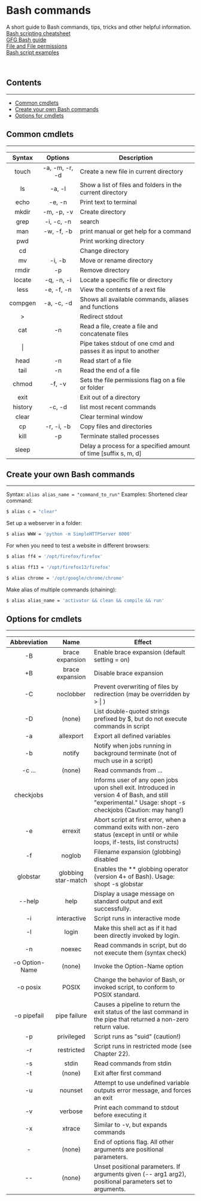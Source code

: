# Bash commands <!-- omit from toc -->  
A short guide to Bash commands, tips, tricks and other helpful information.  
[Bash scripting cheatsheet](https://devhints.io/bash)  
[GFG Bash guide](https://www.geeksforgeeks.org/bash-scripting-introduction-to-bash-and-bash-scripting/amp/)  
[File and File permissions](https://www.javatpoint.com/bash-filesystem-and-file-permissions)  
[Bash script examples](https://www.hostinger.com/tutorials/bash-script-example)  

&nbsp;
## Contents <!-- omit from toc -->
---
- [Common cmdlets](#common-cmdlets)
- [Create your own Bash commands](#create-your-own-bash-commands)
- [Options for cmdlets](#options-for-cmdlets)

## Common cmdlets
---
| Syntax  |    Options     | Description                                                     |
| :-----: | :------------: | --------------------------------------------------------------- |
|  touch  | -a, -m, -r, -d | Create a new file in current directory                          |
|   ls    |     -a, -l     | Show a list of files and folders in the current directory       |
|  echo   |     -e, -n     | Print text to terminal                                          |
|  mkdir  |   -m, -p, -v   | Create directory                                                |
|  grep   |   -i, -c, -n   | search                                                          |
|   man   |   -w, -f, -b   | print manual or get help for a command                          |
|   pwd   |                | Print working directory                                         |
|   cd    |                | Change directory                                                |
|   mv    |     -i, -b     | Move or rename directory                                        |
|  rmdir  |       -p       | Remove directory                                                |
| locate  |   -q, -n, -i   | Locate a specific file or directory                             |
|  less   |   -e, -f, -n   | View the contents of a rext file                                |
| compgen |   -a, -c, -d   | Shows all available commands, aliases and functions             |
|   \>    |                | Redirect stdout                                                 |
|   cat   |       -n       | Read a file, create a file and concatenate files                |
|   \|    |                | Pipe takes stdout of one cmd and passes it as input to another  |
|  head   |       -n       | Read start of a file                                            |
|  tail   |       -n       | Read the end of a file                                          |
|  chmod  |     -f, -v     | Sets the file permissions flag on a file or folder              |
|  exit   |                | Exit out of a directory                                         |
| history |     -c, -d     | list most recent commands                                       |
|  clear  |                | Clear terminal window                                           |
|   cp    |   -r, -i, -b   | Copy files and directories                                      |
|  kill   |       -p       | Terminate stalled processes                                     |
|  sleep  |                | Delay a process for a specified amount of time [suffix s, m, d] |

## Create your own Bash commands
---
Syntax: `alias alias_name = "command_to_run"`
Examples:
Shortened clear command:
```Bash
$ alias c = "clear"
```
Set up a webserver in a folder:
```Bash
$ alias WWW = 'python -m SimpleHTTPServer 8000'
```
For when you need to test a website in different browsers:
```Bash
$ alias ff4 = '/opt/firefox/firefox'
```
```Bash
$ alias ff13 = '/opt/firefox13/firefox'
```
```Bash
$ alias chrome = '/opt/google/chrome/chrome'
```
Make alias of multiple commands (chaining):
```Bash
$ alias alias_name = 'activator && clean && compile && run'
```

## Options for cmdlets
---
|  Abbreviation  |        Name         | Effect                                                                                                                                                   |
| :------------: | :-----------------: | -------------------------------------------------------------------------------------------------------------------------------------------------------- |
|       -B       |   brace expansion   | Enable brace expansion (default setting = on)                                                                                                            |
|       +B       |   brace expansion   | Disable brace expansion                                                                                                                                  |
|       -C       |      noclobber      | Prevent overwriting of files by redirection (may be overridden by > \| )                                                                                 |
|       -D       |       (none)        | List double-quoted strings prefixed by $, but do not execute commands in script                                                                          |
|       -a       |      allexport      | Export all defined variables                                                                                                                             |
|       -b       |       notify        | Notify when jobs running in background terminate (not of much use in a script)                                                                           |
|     -c ...     |       (none)        | Read commands from ...                                                                                                                                   |
|   checkjobs    |                     | Informs user of any open jobs upon shell exit. Introduced in version 4 of Bash, and still "experimental." Usage: shopt -s checkjobs (Caution: may hang!) |
|       -e       |       errexit       | Abort script at first error, when a command exits with non-zero status (except in until or while loops, if-tests, list constructs)                       |
|       -f       |       noglob        | Filename expansion (globbing) disabled                                                                                                                   |
|    globstar    | globbing star-match | Enables the ** globbing operator (version 4+ of Bash). Usage: shopt -s globstar                                                                          |
|     --help     |        help         | Display a usage message on standard output and exit successfully.                                                                                        |
|       -i       |     interactive     | Script runs in interactive mode                                                                                                                          |
|       -l       |        login        | Make this shell act as if it had been directly invoked by login.                                                                                         |
|       -n       |       noexec        | Read commands in script, but do not execute them (syntax check)                                                                                          |
| -o Option-Name |       (none)        | Invoke the Option-Name option                                                                                                                            |
|    -o posix    |        POSIX        | Change the behavior of Bash, or invoked script, to conform to POSIX standard.                                                                            |
|  -o pipefail   |    pipe failure     | Causes a pipeline to return the exit status of the last command in the pipe that returned a non-zero return value.                                       |
|       -p       |     privileged      | Script runs as "suid" (caution!)                                                                                                                         |
|       -r       |     restricted      | Script runs in restricted mode (see Chapter 22).                                                                                                         |
|       -s       |        stdin        | Read commands from stdin                                                                                                                                 |
|       -t       |       (none)        | Exit after first command                                                                                                                                 |
|       -u       |       nounset       | Attempt to use undefined variable outputs error message, and forces an exit                                                                              |
|       -v       |       verbose       | Print each command to stdout before executing it                                                                                                         |
|       -x       |       xtrace        | Similar to -v, but expands commands                                                                                                                      |
|       -        |       (none)        | End of options flag. All other arguments are positional parameters.                                                                                      |
|       --       |       (none)        | Unset positional parameters. If arguments given (-- arg1 arg2), positional parameters set to arguments.                                                  |
